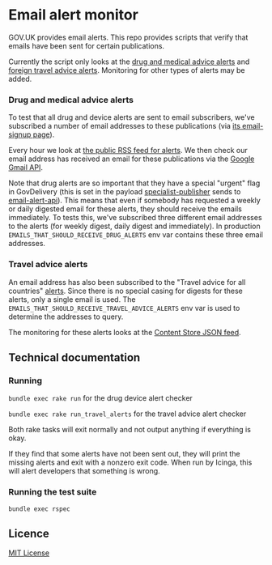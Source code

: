 # Email alert monitor

GOV.UK provides email alerts. This repo provides scripts that verify that
emails have been sent for certain publications.

Currently the script only looks at the [drug and medical advice
alerts](https://www.gov.uk/drug-device-alerts) and [foreign travel advice
alerts](https://www.gov.uk/foreign-travel-advice). Monitoring for other types
of alerts may be added.

### Drug and medical advice alerts

To test that all drug and device alerts are sent to email subscribers, we've
subscribed a number of email addresses to these publications (via [its
email-signup page](https://www.gov.uk/drug-device-alerts/email-signup)).

Every hour we look at [the public RSS feed for
alerts](https://www.gov.uk/drug-device-alerts.atom). We then check our email
address has received an email for these publications via the [Google Gmail
API](https://developers.google.com/gmail/api/).

Note that drug alerts are so important that they have a special "urgent" flag
in GovDelivery (this is set in the payload
[specialist-publisher](https://github.com/alphagov/specialist-publisher) sends
to [email-alert-api](https://github.com/alphagov/email-alert-api)). This means
that even if somebody has requested a weekly or daily digested email for these
alerts, they should receive the emails immediately. To tests this, we've
subscribed three different email addresses to the alerts (for weekly digest,
daily digest and immediately). In production
`EMAILS_THAT_SHOULD_RECEIVE_DRUG_ALERTS` env var contains these three email
addresses.

### Travel advice alerts

An email address has also been subscribed to the "Travel advice for all
countries" [alerts](https://www.gov.uk/foreign-travel-advice/email-signup).
Since there is no special casing for digests for these alerts, only a single
email is used. The `EMAILS_THAT_SHOULD_RECEIVE_TRAVEL_ADVICE_ALERTS` env var is
used to determine the addresses to query.

The monitoring for these alerts looks at the [Content Store JSON
feed](https://www.gov.uk/api/content/foreign-travel-advice).

## Technical documentation

### Running

`bundle exec rake run` for the drug device alert checker

`bundle exec rake run_travel_alerts` for the travel advice alert checker

Both rake tasks will exit normally and not output anything if everything is
okay.

If they find that some alerts have not been sent out, they will print the
missing alerts and exit with a nonzero exit code. When run by Icinga, this will
alert developers that something is wrong.

### Running the test suite

`bundle exec rspec`

## Licence

[MIT License](LICENCE.txt)
